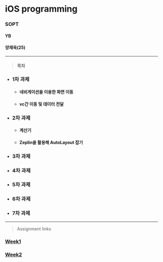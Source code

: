 # iOS programming
### SOPT

#### YB

#### 양재욱(25)

<hr/>

> #### 목차

+ ### 1차 과제

  + #### 네비게이션을 이용한 화면 이동

  + #### vc간 이동 및 데이터 전달

+ ### 2차 과제

  + #### 계산기

  + #### Zeplin을 활용해 AutoLayout 잡기

+ ### 3차 과제 

+ ### 4차 과제

+ ### 5차 과제

+ ### 6차 과제

+ ### 7차 과제
<hr/>

> Assignment links

### [Week1](https://github.com/26th-SOPT-iOS/YangJaeWook/blob/master/FirstWeek_Assignment_01/README.md)

### [Week2](https://github.com/26th-SOPT-iOS/YangJaeWook/blob/master/SecondWeek_Assignment_Calculator/README.md)

